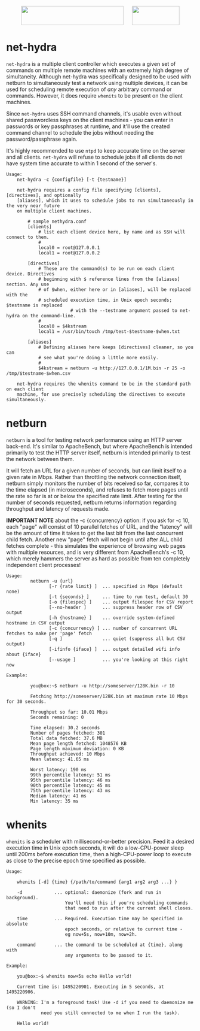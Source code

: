 <p align="center"><img src="http://openoid.net/openoid-white-on-red-274x51.png" width=274 height=51> &nbsp;&nbsp;&nbsp;&nbsp; <img src="http://openoid.net/gplv3-127x51.png" width=127 height=51></p>

# net-hydra
`net-hydra` is a multiple client controller which executes a given set of commands on multiple remote machines with an extremely high degree of simultaneity.  Although net-hydra was specifically designed to be used with netburn to simultaneously test a network using multiple devices, it can be used for scheduling remote execution of *any* arbitrary command or commands.  However, it does require `whenits` to be present on the client machines.

Since `net-hydra` uses SSH command channels, it's usable even without shared passwordless keys on the client machines - you can enter in passwords or key passphrases at runtime, and it'll use the created command channel to schedule the jobs without needing the password/passphrase again.

It's highly recommended to use `ntpd` to keep accurate time on the server and all clients. `net-hydra` will refuse to schedule jobs if all clients do not have system time accurate to within 1 second of the server's.

~~~~
Usage: 
	net-hydra -c {configfile} [-t {testname}]

	net-hydra requires a config file specifying [clients], [directives], and optionally
	[aliases], which it uses to schedule jobs to run simultaneously in the very near future
	on multiple client machines.

		# sample nethydra.conf
		[clients]
			# list each client device here, by name and as SSH will connect to them.
			#
			local0 = root@127.0.0.1
			local1 = root@127.0.0.2
	
		[directives]
			# These are the command(s) to be run on each client device. Directives
			# beginning with $ reference lines from the [aliases] section. Any use
			# of $when, either here or in [aliases], will be replaced with the
			# scheduled execution time, in Unix epoch seconds; $testname is replaced
                        # with the --testname argument passed to net-hydra on the command-line.
			#
			local0 = $4kstream
			local1 = /usr/bin/touch /tmp/test-$testname-$when.txt
	
		[aliases]
			# Defining aliases here keeps [directives] cleaner, so you can
			# see what you're doing a little more easily.
			#
			$4kstream = netburn -u http://127.0.0.1/1M.bin -r 25 -o /tmp/$testname-$when.csv
	
	net-hydra requires the whenits command to be in the standard path on each client
	machine, for use precisely scheduling the directives to execute simultaneously.
~~~~

# netburn
`netburn` is a tool for testing network performance using an HTTP server back-end. It's similar to ApacheBench, but where ApacheBench is intended primarily to test the HTTP server itself, netburn is intended primarily to test the network between them.

It will fetch an URL for a given number of seconds, but can limit itself to a given rate in Mbps. Rather than throttling the network connection itself, netburn simply monitors the number of bits received so far, compares it to the time elapsed (in microseconds), and refuses to fetch more pages until the rate so far is at or below the specified rate limit. After testing for the number of seconds requested, netburn returns information regarding throughput and latency of requests made.

**IMPORTANT NOTE** about the -c {concurrency} option: if you ask for -c 10, each "page" will consist of 10 parallel fetches of URL, and the "latency" will be the amount of time it takes to get the last bit from the last concurrent child fetch. Another new "page" fetch will not begin until after ALL child fetches complete - this simulates the experience of browsing web pages with multiple resources, and is very different from ApacheBench's -c 10, which merely hammers the server as hard as possible from ten completely independent client processes!

~~~~
Usage:
         netburn -u {url} 
                [-r {rate limit} ]  ... specified in Mbps (default none)
                [-t {seconds} ]     ... time to run test, default 30 
                [-o {filespec} ]    ... output filespec for CSV report 
                [--no-header ]      ... suppress header row of CSV output 
                [-h {hostname} ]    ... override system-defined hostname in CSV output
                [-c {concurrency} ] ... number of concurrent URL fetches to make per 'page' fetch
                [-q ]               ... quiet (suppress all but CSV output) 
                [-ifinfo {iface} ]  ... output detailed wifi info about {iface}
                [--usage ]          ... you're looking at this right now 

Example:

         you@box:~$ netburn -u http://someserver/128K.bin -r 10

         Fetching http://someserver/128K.bin at maximum rate 10 Mbps for 30 seconds.

         Throughput so far: 10.01 Mbps
         Seconds remaining: 0

         Time elapsed: 30.2 seconds
         Number of pages fetched: 301
         Total data fetched: 37.6 MB
         Mean page length fetched: 1048576 KB
         Page length maximum deviation: 0 KB
         Throughput achieved: 10 Mbps
         Mean latency: 41.65 ms
         
         Worst latency: 190 ms
         99th percentile latency: 51 ms
         95th percentile latency: 46 ms
         90th percentile latency: 45 ms
         75th percentile latency: 43 ms
         Median latency: 41 ms
         Min latency: 35 ms
~~~~

# whenits
`whenits` is a scheduler with millisecond-or-better precision.  Feed it a desired execution time in Unix epoch seconds, it will do a low-CPU-power sleep until 200ms before execution time, then a high-CPU-power loop to execute as close to the precise epoch time specified as possible.  

~~~~
Usage:

    whenits [-d] {time} {/path/to/command {arg1 arg2 arg3 ...} }

    -d            ... optional: daemonize (fork and run in background).
                      You'll need this if you're scheduling commands
                      that need to run after the current shell closes.

    time          ... Required. Execution time may be specified in absolute
                      epoch seconds, or relative to current time -
                      eg now+5s, now+10m, now+2h.

    command       ... the command to be scheduled at {time}, along with
                      any arguments to be passed to it.

Example:

    you@box:~$ whenits now+5s echo Hello world!

    Current time is: 1495220901. Executing in 5 seconds, at 1495220906.

    WARNING: I'm a foreground task! Use -d if you need to daemonize me (so I don't
             need you still connected to me when I run the task).

    Hello world!

~~~~
